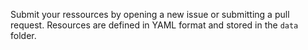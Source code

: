 Submit your ressources by opening a new issue or submitting a pull request. Resources are defined in YAML format and stored in the `data` folder.
